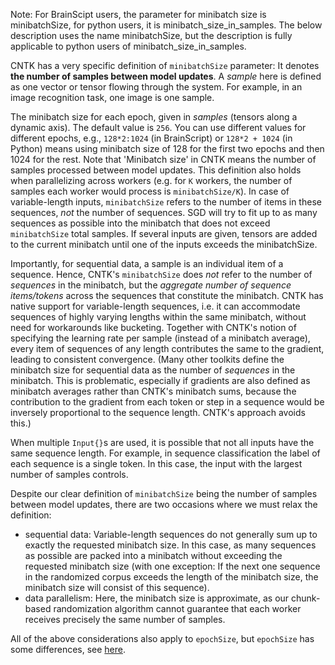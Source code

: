 Note: For BrainScipt users, the parameter for minibatch size is minibatchSize, for python users, it is minibatch_size_in_samples.  The below description uses the name minibatchSize, but the description is fully applicable to python users of minibatch_size_in_samples.  

CNTK has a very specific definition of `minibatchSize` parameter: It denotes **the number of samples between model updates**.
A *sample* here is defined as one vector or tensor flowing through the system.
For example, in an image recognition task, one image is one sample.

The minibatch size for each epoch, given in *samples* (tensors along a dynamic axis). The default value is `256`. You can use different values for different epochs, e.g., `128*2:1024` (in BrainScript) or `128*2 + 1024` (in Python) means using minibatch size of 128 for the first two epochs and then 1024 for the rest.
Note that 'Minibatch size' in CNTK means the number of samples processed between model updates. This definition also holds when parallelizing across workers (e.g. for `K` workers, the number of samples each worker would process is `minibatchSize/K`).
In case of variable-length inputs, `minibatchSize` refers to the number of items in these sequences,
*not* the number of sequences.
SGD will try to fit up to as many sequences as possible into the minibatch that does not exceed `minibatchSize` total samples.
If several inputs are given, tensors are added to the current minibatch until one of the inputs exceeds the minibatchSize.


Importantly, for sequential data, a sample is an individual item of a sequence.
Hence, CNTK's `minibatchSize` does *not* refer to the
number of *sequences* in the minibatch,
but the *aggregate number of sequence items/tokens* across the sequences that constitute the minibatch.
CNTK has native support for variable-length sequences, i.e. it can accommodate
sequences of highly varying lengths within the same minibatch, without need for workarounds like bucketing.
Together with CNTK's notion of specifying the learning rate per sample (instead of a minibatch average),
every item of sequences of any length contributes the same to the gradient,
leading to consistent convergence.
(Many other toolkits define the minibatch size for sequential data as the number of *sequences*
in the minibatch.
This is problematic, especially if gradients are also defined as minibatch averages rather than
CNTK's minibatch sums, because the contribution to the gradient from each token or step in a sequence
would be inversely proportional to the sequence length. CNTK's approach avoids this.)

When multiple `Input{}`s are used, it is possible that not all inputs have the same sequence length.
For example, in sequence classification the label of each sequence is a single token.
In this case, the input with the largest number of samples controls.

Despite our clear definition of `minibatchSize` being the number of samples between model updates,
there are two occasions where we must relax the definition:
* sequential data: Variable-length sequences do not generally sum up to exactly the requested
minibatch size. In this case, as many sequences as possible are packed into a minibatch without exceeding the requested
minibatch size (with one exception: If the next one sequence in the randomized corpus exceeds the
length of the minibatch size, the minibatch size will consist of this sequence).
* data parallelism: Here, the minibatch size is approximate, as our chunk-based randomization algorithm cannot guarantee
that each worker receives precisely the same number of samples.

All of the above considerations also apply to `epochSize`, but `epochSize` has some differences, see [here](./BrainScript-epochSize-and-Python-epoch_size-in-CNTK).

